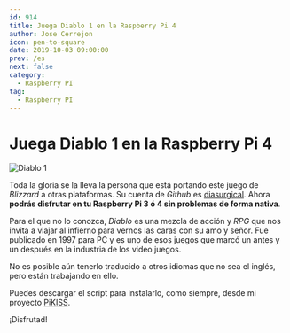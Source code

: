 ```yaml
---
id: 914
title: Juega Diablo 1 en la Raspberry Pi 4
author: Jose Cerrejon
icon: pen-to-square
date: 2019-10-03 09:00:00
prev: /es
next: false
category:
  - Raspberry PI
tag:
  - Raspberry PI
---
```


# Juega Diablo 1 en la Raspberry Pi 4

![Diablo 1](/images/2019/10/diablo1.jpg)

Toda la gloria se la lleva la persona que está portando este juego de *Blizzard* a otras plataformas. Su cuenta de *Github* es [diasurgical](https://github.com/diasurgical/devilutionX/). Ahora **podrás disfrutar en tu Raspberry Pi 3 ó 4 sin problemas de forma nativa**.

Para el que no lo conozca, *Diablo* es una mezcla de acción y *RPG* que nos invita a viajar al infierno para vernos las caras con su amo y señor. Fue publicado en 1997 para PC y es uno de esos juegos que marcó un antes y un después en la industria de los video juegos.

No es posible aún tenerlo traducido a otros idiomas que no sea el inglés, pero están trabajando en ello.

Puedes descargar el script para instalarlo, como siempre, desde mi proyecto [PiKISS](https://github.com/jmcerrejon/PiKISS).

¡Disfrutad!